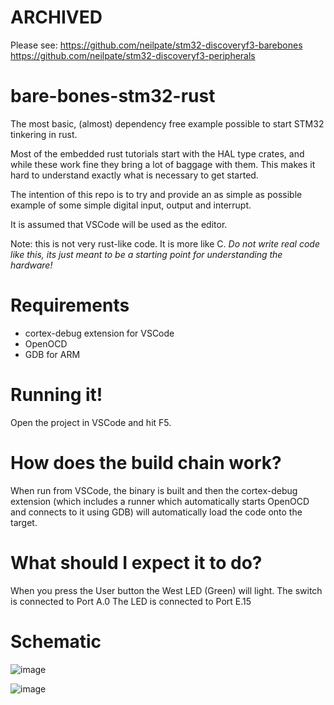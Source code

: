 # ARCHIVED
Please see: 
https://github.com/neilpate/stm32-discoveryf3-barebones
https://github.com/neilpate/stm32-discoveryf3-peripherals



# bare-bones-stm32-rust
The most basic, (almost) dependency free example possible to start STM32 tinkering in rust.

Most of the embedded rust tutorials start with the HAL type crates, and while these work fine they bring a lot of baggage with them. This makes it hard to understand exactly what is necessary to get started.

The intention of this repo is to try and provide an as simple as possible example of some simple digital input, output and interrupt.

It is assumed that VSCode will be used as the editor.

Note: this is not very rust-like code. It is more like C. *Do not write real code like this, its just meant to be a starting point for understanding the hardware!*

# Requirements
- cortex-debug extension for VSCode
- OpenOCD
- GDB for ARM

# Running it!
Open the project in VSCode and hit F5.

# How does the build chain work?
When run from VSCode, the binary is built and then the cortex-debug extension (which includes a runner which automatically starts OpenOCD and connects to it using GDB) will automatically load the code onto the target.

# What should I expect it to do?
When you press the User button the West LED (Green) will light.
The switch is connected to Port A.0
The LED is connected to Port E.15

# Schematic

![image](https://github.com/neilpate/bare-bones-stm32-rust/assets/7802334/2540be47-1020-40d1-8ae6-6265641b3036)

![image](https://github.com/neilpate/bare-bones-stm32-rust/assets/7802334/86f800a5-cade-4b65-a3d0-a137370b12bf)
